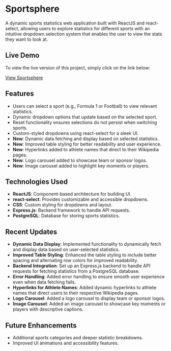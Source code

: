 # Sportsphere

A dynamic sports statistics web application built with ReactJS and react-select, allowing users to explore statistics for different sports with an intuitive dropdown selection system that enables the user to view the stats they want to look at.

## Live Demo
To view the live version of this project, simply click on the link below:

[View Sportsphere](https://sportsphere-one.vercel.app/) 

## Features
- Users can select a sport (e.g., Formula 1 or Football) to view relevant statistics.
- Dynamic dropdown options that update based on the selected sport.
- Reset functionality ensures selections do not persist when switching sports.
- Custom-styled dropdowns using react-select for a sleek UI.
- **New**: Dynamic data fetching and display based on selected statistics.
- **New**: Improved table styling for better readability and user experience.
- **New**: Hyperlinks added to athlete names that direct to their Wikipedia pages.
- **New**: Logo carousel added to showcase team or sponsor logos.
- **New**: Image carousel added to highlight key moments or players.

## Technologies Used
- **ReactJS**: Component-based architecture for building UI.
- **react-select**: Provides customizable and accessible dropdowns.
- **CSS**: Custom styling for dropdowns and layout.
- **Express.js**: Backend framework to handle API requests.
- **PostgreSQL**: Database for storing sports statistics.

## Recent Updates
- **Dynamic Data Display**: Implemented functionality to dynamically fetch and display data based on user-selected statistics.
- **Improved Table Styling**: Enhanced the table styling to include better spacing and alternating row colors for improved readability.
- **Backend Integration**: Set up an Express.js backend to handle API requests for fetching statistics from a PostgreSQL database.
- **Error Handling**: Added error handling to ensure smooth user experience even when data fetching fails.
- **Hyperlinks for Athlete Names**: Added dynamic hyperlinks to athlete names that direct users to their respective Wikipedia pages.
- **Logo Carousel**: Added a logo carousel to display team or sponsor logos.
- **Image Carousel**: Added an image carousel to showcase key moments or players with descriptive captions.

## Future Enhancements
- Additional sports categories and deeper statistic breakdowns.
- Improved UI animations and accessibility features.